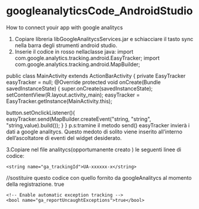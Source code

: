 # googleanalyticsCode_AndroidStudio
How to connect youir app with google analitycs

1.	Copiare libreria libGoogleAnalitycsServices.jar e schiacciare il tasto   sync nella barra degli strumenti android studio.
2.	Inserie il codice in rosso nellaclasse java:
import com.google.analytics.tracking.android.EasyTracker;
import com.google.analytics.tracking.android.MapBuilder;

public class MainActivity extends ActionBarActivity {
    private EasyTracker easyTracker = null;
    @Override
    protected void onCreate(Bundle savedInstanceState) {
        super.onCreate(savedInstanceState);
        setContentView(R.layout.activity_main);
        easyTracker = EasyTracker.getInstance(MainActivity.this);

button.setOnclickListener(){
   easyTracker.send(MapBuilder.createEvent("string,
                                "string", "string,value).build()); 
}
    }
p.s:tramine il metodo send()   easyTracker invierà i dati a google analitycs. Questo medoto di solito viene inserito all’interno dell’ascoltatore di eventi del widget desiderato.

3.Copiare nel file analitycs(opportumanente creato  ) le seguenti linee di  codice:

<!-- Replace placeholder ID with your tracking ID -->
    <string name="ga_trackingId">UA-xxxxxx-x</string>
   //sostituire questo codice con quello fornito da googleAnalitycs al   momento della registrazione.
    <!-- Enable automatic activity tracking -->
    <bool name="ga_autoActivityTracking">true</bool>

    <!-- Enable automatic exception tracking -->
    <bool name="ga_reportUncaughtExceptions">true</bool>


